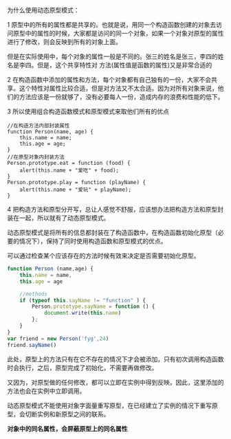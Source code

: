 为什么使用动态原型模式：

1 原型中的所有的属性都是共享的。也就是说，用同一个构造函数创建的对象去访问原型中的属性的时候，大家都是访问的同一个对象，如果一个对象对原型的属性进行了修改，则会反映到所有的对象上面。

但是在实际使用中，每个对象的属性一般是不同的。张三的姓名是张三，李四的姓名是李四。但是，这个共享特性对 方法(属性值是函数的属性)又是非常合适的

2 在构造函数中添加的属性和方法，每个对象都有自己独有的一份，大家不会共享。这个特性对属性比较合适，但是对方法又不太合适。因为对所有对象来说，他们的方法应该是一份就够了，没有必要每人一份，造成内存的浪费和性能的低下。

3 所以使用组合构造函数模式和原型模式来取他们所有的优点
```JS
//在构造方法内部封装属性
function Person(name, age) {
    this.name = name;
    this.age = age;
}
//在原型对象内封装方法
Person.prototype.eat = function (food) {
    alert(this.name + "爱吃" + food);
}
Person.prototype.play = function (playName) {
    alert(this.name + "爱玩" + playName);
}
```

 4 把构造方法和原型分开写，总让人感觉不舒服，应该想办法把构造方法和原型封装在一起，所以就有了动态原型模式。

动态原型模式是将所有的信息都封装在了构造函数中，在构造函数初始化原型（必要的情况下），保持了同时使用构造函数和原型模式的优点。

可以通过检查某个应该存在的方法时候有效来决定是否需要初始化原型。

```js
function Person (name,age) {
    this.name = name,
    this.age = age

    //methods
    if (typeof this.sayName != "function" ) {
        Person.prototype.sayName = function () {
            document.write(this.name)
        };
    }
}
var friend = new Person('fyg',24)
friend.sayName()
```

此处，原型上的方法只有在它不存在的情况下才会被添加，只有初次调用构造函数时会执行，之后，原型完成了初始化，不需要再做修改。

又因为，对原型做的任何修改，都可以立即在实例中得到反映，因此，这里添加的方法也会在实例中立即调用。

动态原型模式不能使用对象字面量重写原型，在已经建立了实例的情况下重写原型，会切断实例和新原型之间的联系。

**对象中的同名属性，会屏蔽原型上的同名属性**